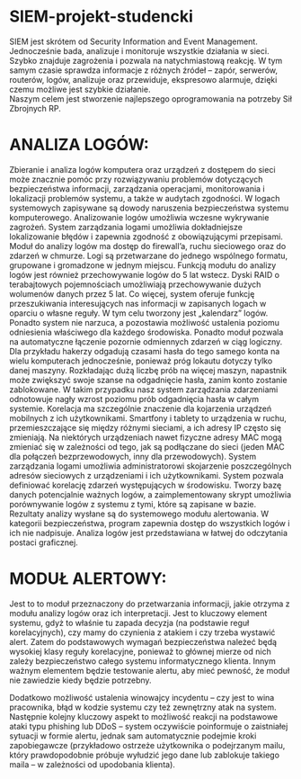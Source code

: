 # SIEM-projekt-studencki
<p>SIEM jest skrótem od Security Information and Event Management. Jednocześnie bada, analizuje i monitoruje wszystkie działania w sieci. Szybko znajduje zagrożenia i pozwala na natychmiastową reakcję. W tym samym czasie sprawdza informacje z różnych źródeł – zapór, serwerów, routerów, logów, analizuje oraz przewiduje, ekspresowo alarmuje, dzięki czemu możliwe jest szybkie działanie.<br>
Naszym celem jest stworzenie najlepszego oprogramowania na potrzeby Sił Zbrojnych RP.</p>

<h1>ANALIZA LOGÓW:</h1> 
Zbieranie i analiza logów komputera oraz urządzeń z dostępem do sieci może znacznie pomóc przy rozwiązywaniu problemów dotyczących bezpieczeństwa informacji, zarządzania operacjami, monitorowania i lokalizacji problemów systemu, a także w audytach zgodności. W logach systemowych zapisywane są dowody naruszenia bezpieczeństwa systemu komputerowego. Analizowanie logów umożliwia wczesne wykrywanie zagrożeń. System zarządzania logami umożliwia dokładniejsze lokalizowanie błędów i zapewnia zgodność 
z obowiązującymi przepisami. Moduł do analizy logów ma dostęp do firewall’a, ruchu sieciowego oraz do zdarzeń w chmurze. 
Logi są przetwarzane do jednego wspólnego formatu, grupowane i  gromadzone 
w jednym miejscu. Funkcją modułu do analizy logów jest również przechowywanie  logów do 5 lat wstecz. Dyski RAID o terabajtowych pojemnościach umożliwiają przechowywanie dużych wolumenów danych przez 5 lat. Co więcej, system oferuje funkcję przeszukiwania interesujących nas informacji w zapisanych logach w oparciu o własne reguły. W tym celu tworzony jest „kalendarz” logów.
Ponadto system nie narzuca, a pozostawia możliwość ustalenia poziomu odniesienia właściwego dla każdego środowiska. Ponadto moduł pozwala na automatyczne łączenie pozornie odmiennych zdarzeń w ciąg logiczny. Dla przykładu hakerzy odgadują czasami hasła do tego samego konta na wielu komputerach jednocześnie, ponieważ próg lokautu dotyczy tylko danej maszyny. Rozkładając dużą liczbę prób na więcej maszyn, napastnik może zwiększyć swoje szanse na odgadnięcie hasła, zanim konto zostanie zablokowane. W takim przypadku nasz system zarządzania zdarzeniami odnotowuje nagły wzrost poziomu prób odgadnięcia hasła w całym systemie.
Korelacja ma szczególnie znaczenie dla kojarzenia urządzeń mobilnych z ich użytkownikami. Smartfony i tablety to urządzenia w ruchu, przemieszczające się między różnymi sieciami, a ich adresy IP często się zmieniają. Na niektórych urządzeniach nawet fizyczne adresy MAC mogą zmieniać się w zależności od tego, jak są podłączane do sieci (jeden MAC dla połączeń bezprzewodowych, inny dla przewodowych). System zarządzania logami umożliwia administratorowi skojarzenie poszczególnych adresów sieciowych z urządzeniami i ich użytkownikami.
System pozwala definiować korelację zdarzeń występujących w środowisku. Tworzy bazę danych potencjalnie ważnych logów, a zaimplementowany skrypt umożliwia porównywanie logów z systemu z tymi, które są zapisane w bazie. 
Rezultaty analizy wysłane są do systemowego modułu alertowania. 
W kategorii bezpieczeństwa, program zapewnia dostęp do wszystkich logów i ich nie nadpisuje. 
Analiza logów jest przedstawiana w łatwej do odczytania postaci graficznej.
<br>
<h1>MODUŁ ALERTOWY:</h1> 
<p>Jest to to moduł przeznaczony do przetwarzania informacji, jakie otrzyma z modułu analizy logów oraz ich interpretacji. Jest to kluczowy element systemu, gdyż to właśnie tu zapada decyzja (na podstawie reguł korelacyjnych), czy mamy do czynienia z atakiem i czy trzeba wystawić alert. Zatem do podstawowych wymagań bezpieczeństwa należeć będą wysokiej klasy reguły korelacyjne, ponieważ to głównej mierze od nich zależy bezpieczeństwo całego systemu informatycznego klienta. Innym ważnym elementem będzie testowanie alertu, aby mieć pewność, że moduł nie zawiedzie kiedy będzie potrzebny.</p>
<p>Dodatkowo możliwość ustalenia winowajcy incydentu – czy jest to wina pracownika, błąd w kodzie systemu czy też zewnętrzny atak na system. Następnie kolejny kluczowy aspekt to możliwość reakcji na podstawowe ataki typu phishing lub DDoS – system oczywiście poinformuje o zaistniałej sytuacji w formie alertu, jednak sam automatycznie podejmie kroki zapobiegawcze (przykładowo ostrzeże użytkownika o podejrzanym mailu, który prawdopodobnie próbuje wyłudzić jego dane lub zablokuje takiego maila – w zależności od upodobania klienta).</p>
